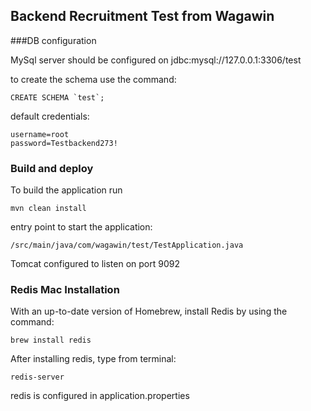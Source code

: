 ## Backend Recruitment Test from Wagawin

###DB configuration 

MySql server should be configured on jdbc:mysql://127.0.0.1:3306/test
 
to create the schema use the command:
```
CREATE SCHEMA `test`;
```

default credentials:
```
username=root
password=Testbackend273!
```
### Build and deploy

To build the application run

```
mvn clean install
```

entry point to start the application:
```
/src/main/java/com/wagawin/test/TestApplication.java
```

Tomcat configured to listen on port 9092

### Redis Mac Installation
With an up-to-date version of Homebrew, install Redis by using the command:
```
brew install redis
```

After installing redis, type from terminal:

```
redis-server
```

redis is configured in application.properties